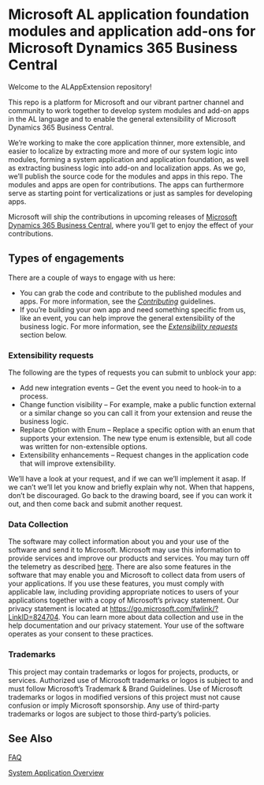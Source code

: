 # Microsoft AL application foundation modules and application add-ons for Microsoft Dynamics 365 Business Central
Welcome to the ALAppExtension repository!

This repo is a platform for Microsoft and our vibrant partner channel and community to work together to develop system modules and add-on apps in the AL language and to enable the general extensibility of Microsoft Dynamics 365 Business Central.

We’re working to make the core application thinner, more extensible, and easier to localize by extracting more and more of our system logic into modules, forming a system application and application foundation, as well as extracting business logic into add-on and localization apps. As we go, we’ll publish the source code for the modules and apps in this repo. The modules and apps are open for contributions. The apps can furthermore serve as starting point for verticalizations or just as samples for developing apps.

Microsoft will ship the contributions in upcoming releases of [Microsoft Dynamics 365 Business Central](https://dynamics.microsoft.com/en-us/business-central), where you’ll get to enjoy the effect of your contributions.

## Types of engagements
There are a couple of ways to engage with us here:  
  
* You can grab the code and contribute to the published modules and apps. For more information, see the [_Contributing_](./CONTRIBUTING.md) guidelines.  
* If you’re building your own app and need something specific from us, like an event, you can help improve the general extensibility of the business logic. For more information, see the [_Extensibility requests_](#extensibility-requests) section below.


### Extensibility requests
The following are the types of requests you can submit to unblock your app:  

* Add new integration events – Get the event you need to hook-in to a process.  
* Change function visibility – For example, make a public function external or a similar change so you can call it from your extension and reuse the business logic.  
* Replace Option with Enum – Replace a specific option with an enum that supports your extension. The new type enum is extensible, but all code was written for non-extensible options.  
* Extensibility enhancements – Request changes in the application code that will improve extensibility.  
  
We’ll have a look at your request, and if we can we’ll implement it asap. If we can’t we’ll let you know and briefly explain why not. When that happens, don’t be discouraged. Go back to the drawing board, see if you can work it out, and then come back and submit another request.

### Data Collection
The software may collect information about you and your use of the software and send it to Microsoft. Microsoft may use this information to provide services and improve our products and services. You may turn off the telemetry as described [here](https://docs.microsoft.com/en-us/dynamics365/business-central/dev-itpro/administration/disable-limit-telemetry-events). There are also some features in the software that may enable you and Microsoft to collect data from users of your applications. If you use these features, you must comply with applicable law, including providing appropriate notices to users of your applications together with a copy of Microsoft’s privacy statement. Our privacy statement is located at https://go.microsoft.com/fwlink/?LinkID=824704. You can learn more about data collection and use in the help documentation and our privacy statement. Your use of the software operates as your consent to these practices.

### Trademarks 
This project may contain trademarks or logos for projects, products, or services. Authorized use of Microsoft trademarks or logos is subject to and must follow Microsoft’s Trademark & Brand Guidelines. Use of Microsoft trademarks or logos in modified versions of this project must not cause confusion or imply Microsoft sponsorship. Any use of third-party trademarks or logos are subject to those third-party’s policies.

## See Also
[FAQ](FAQ.md)

[System Application Overview](https://docs.microsoft.com/en-us/dynamics365/business-central/dev-itpro/developer/devenv-system-application-overview)